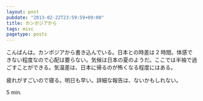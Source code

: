 ```yaml
---
layout: post
pubdate: "2013-02-22T23:59:59+09:00"
title: カンボジアから
tags: misc
pagetype: posts
---
```

こんばんは。カンボジアから書き込んでいる。日本との時差は 2 時間。体感できない程度なので心配は要らない。気候は日本の夏のようだ。ここでは半袖で過ごすことができる。気温差は、日本に帰るのが怖くなる程度にはある。

疲れがすごいので寝る。明日も早い。詳細な報告は、ないかもしれない。

5 min.
